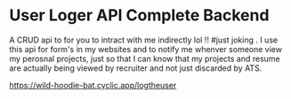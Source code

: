 # User Loger API Complete Backend

A CRUD api to for you to intract with me indirectly lol !! #just joking .
I use this api for form's in my websites and to notify me whenver someone view my perosnal projects, just so that I can know that my projects and resume are actually being viewed by recruiter and not just discarded by ATS.

https://wild-hoodie-bat.cyclic.app/logtheuser
